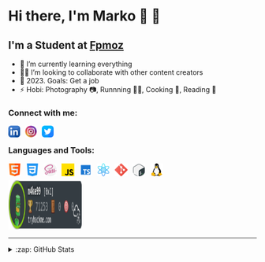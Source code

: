 # Hi there, I'm Marko 🧭 🤍

## I'm a Student at [Fpmoz][fakultet]

- 🌱 I’m currently learning everything 
- 🤝🏻 I’m looking to collaborate with other content creators
- 🥅 2023. Goals: Get a job 
- ⚡ Hobi: Photography 📷, Runnning 🏃‍♂️, Cooking 🍣, Reading 📘


### Connect with me:

[<img align="left" alt="Linkedin" width="24px" src="./img/linkedin.png" style="padding-right:10px;" />][linkedin]
[<img align="left" alt="Instagram" width="24px" src="./img/instagram.png" style="padding-right:10px;" />][instagram]
[<img align="left" alt="Twitter" width="24px" src="./img/twitter.png" style="padding-right:10px;" />][twitter]

</br>


### Languages and Tools:

<img align="left" alt="HTML5" width="26px" src="./img/html.png" style="padding-right:10px;" />
<img align="left" alt="CSS3" width="26px" src="./img/css-3.png" style="padding-right:10px;" />
<img align="left" alt="Sass" width="26px" src="./img/sass.png" style="padding-right:10px;" />
<img align="left" alt="JavaScript" width="26px" src="./img/js.png" style="padding-right:10px;" />
<img align="left" alt="Typescript" width="26px" src="./img/typescript.png" style="padding-right:10px;" />
<img align="left" alt="React" width="26px" src="./img/atom.png" style="padding-right:10px;" />
<img align="left" alt="Git" width="26px" src="./img/git.png" style="padding-right:10px;" />
<img align="left" alt="Bash" width="26px" src="./img/gnu-bash.png" style="padding-right:10px;" />
<img align="left" alt="Linux" width="26px" src="./img/linux.png" style="padding-right:10px;" />

<br />
<br />


 <img src="./img/m4ke99.png"  width="150" height="100" alt="TryHackMe">
</br>


***

<details>

  <summary>:zap: GitHub Stats</summary>

![Anurag's GitHub stats](https://github-readme-stats.vercel.app/api?username=matesic42&show_icons=true&theme=cobalt2)
</details>



[twitter]: https://twitter.com/matesicmarko9
[instagram]: https://instagram.com/mmmatesic
[linkedin]: https://www.linkedin.com/in/marko-mate%C5%A1i%C4%87-12b714217/
[fakultet]: https://www.fpmoz.sum.ba/index.php?lang=hr
